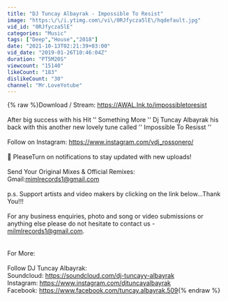 ```yaml
---
title: "DJ Tuncay Albayrak - Impossible To Resist"
image: "https:\/\/i.ytimg.com\/vi\/0RJfycza5lE\/hqdefault.jpg"
vid_id: "0RJfycza5lE"
categories: "Music"
tags: ["Deep","House","2018"]
date: "2021-10-13T02:21:39+03:00"
vid_date: "2019-01-26T10:46:04Z"
duration: "PT5M20S"
viewcount: "15140"
likeCount: "183"
dislikeCount: "30"
channel: "Mr.LoveYotube"
---
```

{% raw %}Download / Stream: <a rel="nofollow" target="blank" href="https://AWAL.lnk.to/impossibletoresist">https://AWAL.lnk.to/impossibletoresist</a>  <br /><br />After big success with his Hit '' Something More '' Dj Tuncay Albayrak his back with this another new lovely tune called '' Impossible To Resisst ''<br /><br />Follow on Instagram: <a rel="nofollow" target="blank" href="https://www.instagram.com/vdj_rossonero/">https://www.instagram.com/vdj_rossonero/</a><br /><br />🔔 PleaseTurn on notifications to stay updated with new uploads!<br /><br />Send Your Original Mixes &amp; Official Remixes: Gmail:mimlrecords1@gmail.com<br /><br />p.s. Support artists and video makers by clicking on the link below...Thank You!!!<br /><br />For any business enquiries, photo and song or video submissions or anything else please do not hesitate to contact us - milmlrecords1@gmail.com.<br /><br /><br />For More:<br /><br />Follow DJ Tuncay Albayrak:<br />Soundcloud: <a rel="nofollow" target="blank" href="https://soundcloud.com/dj-tuncayy-albayrak">https://soundcloud.com/dj-tuncayy-albayrak</a><br />Instagram: <a rel="nofollow" target="blank" href="https://www.instagram.com/djtuncayalbayrak">https://www.instagram.com/djtuncayalbayrak</a><br />Facebook: <a rel="nofollow" target="blank" href="https://www.facebook.com/tuncay.albayrak.509">https://www.facebook.com/tuncay.albayrak.509</a>{% endraw %}
